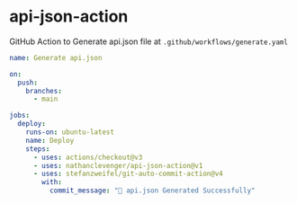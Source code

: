 # api-json-action
GitHub Action to Generate api.json file at `.github/workflows/generate.yaml`

```yaml
name: Generate api.json

on:
  push:
    branches:
      - main

jobs:
  deploy:
    runs-on: ubuntu-latest
    name: Deploy
    steps:
      - uses: actions/checkout@v3
      - uses: nathanclevenger/api-json-action@v1
      - uses: stefanzweifel/git-auto-commit-action@v4
        with:
          commit_message: "🚀 api.json Generated Successfully"
```

